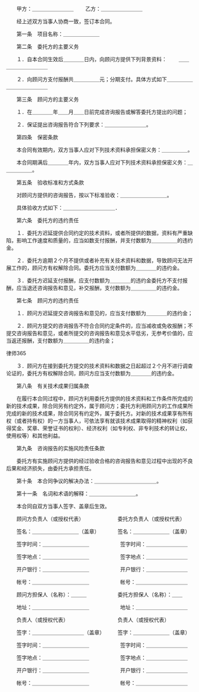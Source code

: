 
 　　甲方：＿＿＿＿＿＿＿＿ 
 　　乙方：＿＿＿＿＿＿＿＿ 
 
 　　经上述双方当事人协商一致，签订本合同。 
 
 　　第一条　项目名称：＿＿＿＿＿＿＿ 
 
 　　第二条　委托方的主要义务 
 
 　　１．自本合同生效后＿＿＿＿日内，向顾问方提供下列背景资料： 
 　　＿＿＿＿＿＿＿＿＿＿ 
 
 　　２．向顾问方支付报酬共＿＿＿＿＿元；分期支付。具体方式如下＿＿＿＿＿＿＿＿＿＿＿＿＿ 
 
 　　第三条　顾问方的主要义务 
 
 　　１．在＿＿＿＿年＿＿月＿＿日前完成咨询报告或解答委托方提出的问题； 
 
 　　２．保证提出咨询报告符合下列要求：＿＿＿＿＿＿＿＿。 
 
 　　第四条　保密条款 
 
 　　本合同有效期内，双方当事人应对下列技术资料承担保密义务：＿＿＿＿＿。 
 
 　　本合同期满后＿＿＿＿年内，双方当事人应对下列技术资料承担保密义务：＿＿＿＿＿＿。 
 
 　　第五条　验收标准和方式条款 
 
 　　对顾问方提供的咨询报告，按以下标准验收：＿＿＿＿＿＿＿＿＿。 
 
 　　具体验收方式如下：＿＿＿＿＿＿＿＿＿＿． 
 
 　　第六条　委托方的违约责任 
 
 　　１．委托方迟延提供合同约定的技术资料，或者所提供的数据，资料有严重缺陷，影响工作速度和质量的，应当如数支付报酬，并支付数额为＿＿＿＿＿的违约金。 
 
 　　２．委托方逾期２个月不提供或者补充有关技术资料和数据，导致顾问无法开展工作的，顾问方有权解除合同。委托方应当支付数额为＿＿＿＿的违约金。 
 
 　　３．委托方迟延支付报酬，应支付数额为＿＿＿＿的违约金委托方不支付报酬，应当退还咨询报告和意见，补交报酬，支付数额为＿＿＿＿＿的违约金。 
 
 　　第七条　顾问方的违约责任 
 
 　　１．顾问方迟延提交咨询报告和意见的，应当支付数额为＿＿＿＿的违约金； 
 
 　　２．顾问方提交的咨询报告不符合合同约定条件的，应当减收或免收报酬；不提交咨询报告和意见，或者所提交的咨询报告和意见水平低劣，无参考价值的，应当返还报酬，支付数额为＿＿＿＿＿的违约金； 
 




 
律师365






 　　３．顾问方在接到委托方提交的技术资料和数据之日起超过２个月不进行调查论证的，委托方有权解除合同，顾问方应当支付数额为＿＿＿＿的违约金。 

 

 　　第八条　有关技术成果归属条款 

 

 　　在履行本合同过程中，顾问方利用委托方提供的技术资料和工作条件所完成的新的技术成果，除合同另有约定外，属于顾问方；委托方利用顾问方的工作成果所完成的新的技术成果，除合同另有约定外，属于委托方。对新的技术成果享有所有权（或者持有权）的一方当事人，可依法享有就该技术成果取得的精神权利（如获得奖金、奖章、荣誉证书的权利）、经济权利（如专利权、非专利技术的转让权，使用权等）和其他利益。 

 

 　　第九条　咨询报告的实施风险责任条款 

 

 　　委托方有实施顾问方提供的经过验收合格的咨询报告和意见过程中出现的不良后果和经济损失，由委托方承担责任。 

 

 　　第十条　本合同争议的解决办法：＿＿＿＿＿＿＿＿＿＿＿＿。 

 

 　　第十一条　名词和术语的解释：＿＿＿＿＿＿＿＿＿。 

 

 　　本合同自双方当事人签字、盖章后生效。 

 

 　　顾问方负责人（或授权代表）　　　　　　　委托方负责人（或授权代表） 

 　　签名：＿＿＿＿＿＿＿＿＿（盖章）　　　　签名：＿＿＿＿＿＿＿（盖章） 

 　　签字时间：＿＿＿＿＿＿＿＿＿　　　　　　签字时间：＿＿＿＿＿＿＿＿ 

 　　签字地点：＿＿＿＿＿＿＿＿＿　　　　　　签字地点：＿＿＿＿＿＿＿＿ 

 　　开户银行：＿＿＿＿＿＿＿＿＿　　　　　　开户银行：＿＿＿＿＿＿＿＿ 

 　　帐号：＿＿＿＿＿＿＿＿＿＿＿　　　　　　帐号：＿＿＿＿＿＿＿＿＿＿ 

 　　顾问方担保人（名称）：＿＿＿　　　　　　委托方担保人（名称）：＿＿ 

 　　地址：＿＿＿＿＿＿＿＿＿＿＿　　　　　　地址：＿＿＿＿＿＿＿＿＿＿ 

 　　负责人（或授权代表）　　　　　　　　　　负责人（或授权代表） 

 　　签字：＿＿＿＿＿＿＿＿＿＿（盖章）　　　签字：＿＿＿＿＿＿＿（盖章） 

 　　签字时间：＿＿＿＿＿＿＿＿＿　　　　　　签字时间：＿＿＿＿＿＿＿＿ 

 　　签字地点：＿＿＿＿＿＿＿＿＿　　　　　　签字地点：＿＿＿＿＿＿＿＿ 

 　　开户银行：＿＿＿＿＿＿＿＿＿　　　　　　开户银行：＿＿＿＿＿＿＿＿ 

 　　帐号：＿＿＿＿＿＿＿＿＿＿＿　　　　　　帐号：＿＿＿＿＿＿＿＿＿＿ 


 

 
 
 
 
 
  


  
 

  


  


  
 
 
 
 


